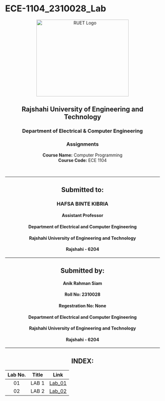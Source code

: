 # ECE-1104_2310028_Lab
<div align="center">

</div>

<p align="center">
  <img src="https://github.com/user-attachments/assets/18531be8-2a84-4bea-9027-5f1c40549dfa" alt="RUET Logo" style="width:300px;height:250px;">
</p>

<div align="center">
  
  ## **Rajshahi University of Engineering and Technology** <br> 
  ### **Department of Electrical & Computer Engineering**
  ### **Assignments**<br>
  **Course Name:** Computer Programming<br>
  **Course Code:** ECE 1104
</div>
<br>
<div align="center">

---  
##  Submitted to: 

### **HAFSA BINTE KIBRIA**
#### Assistant Professor
#### Department of Electrical and Computer Engineering
#### Rajshahi University of Engineering and Technology
#### Rajshahi - 6204

---

## Submitted by:

#### Anik Rahman Siam
#### Roll No: 2310028
#### Regestration No: None
#### Department of Electrical and Computer Engineering
#### Rajshahi University of Engineering and Technology
#### Rajshahi - 6204

---
</div>

<div align="center">
  
## INDEX:

| Lab No. | Title | Link |
| :---: | :---: | :---: |
| 01 |                    LAB 1                   | [Lab_01]( https://github.com/Nimda6720/ECE-1140_2310028/blob/main/link/Lab_01.md )
| 02 |                    LAB 2                   | [Lab_02](https://github.com/Nimda6720/ECE-1104_2310028/blob/main/link/lab_2.md )

</div>
